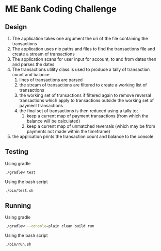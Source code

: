 # ME Bank Coding Challenge

## Design

1. The application takes one argument the uri of the file containing the transactions
2. The application uses nio paths and files to find the transactions file and create a stream of transactions
3. The application scans for user input for account, to and from dates then and parses the dates
4. The transactions utility class is used to produce a tally of transaction count and balance
    1. lines of transactions are parsed
    2. the stream of transactions are filtered to create a working list of transactions
    3. the working set of transactions if filtered again to remove reversal transactions which apply to transactions
       outside the working set of payment transactions
    4. the final set of transactions is then reduced using a tally to;
        1. keep a current map of payment transactions (from which the balance will be calculated)
        2. keep a current map of unmatched reversals (which may be from payments not made within the timeframe)
5. the application prints the transaction count and balance to the console 

## Testing

Using gradle
```bash
./gradlew test
```

Using the bash script

```bash
./bin/test.sh
```

## Running

Using gradle
```bash
./gradlew --console=plain clean build run
```

Using the bash script

```bash
./bin/run.sh
```


